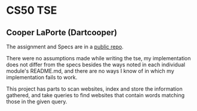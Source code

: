 # CS50 TSE
## Cooper LaPorte (Dartcooper)

The assignment and Specs are in a [public repo](https://github.com/CS50winter2023/labs/tse).

There were no assumptions made while writing the tse, my implementation does not differ from the specs besides the ways noted in each individual module's README.md, and there are no ways I know of in which my implementation fails to work.

This project has parts to scan websites, index and store the information gathered, and take queries to find websites that contain words matching those in the given query. 
